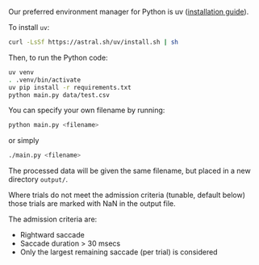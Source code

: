 
Our preferred environment manager for Python is uv ([installation guide](https://docs.astral.sh/uv/getting-started/installation/#installation-methods)).

To install `uv`:
```bash
curl -LsSf https://astral.sh/uv/install.sh | sh
```

Then, to run the Python code:
```bash
uv venv
. .venv/bin/activate
uv pip install -r requirements.txt
python main.py data/test.csv
```

You can specify your own filename by running:
```bash
python main.py <filename>
```
or simply
```bash
./main.py <filename>
```

The processed data will be given the same filename, but placed in a new directory `output/`.

Where trials do not meet the admission criteria (tunable, default below) those trials are marked with NaN in the output file.

The admission criteria are:
- Rightward saccade
- Saccade duration > 30 msecs
- Only the largest remaining saccade (per trial) is considered
